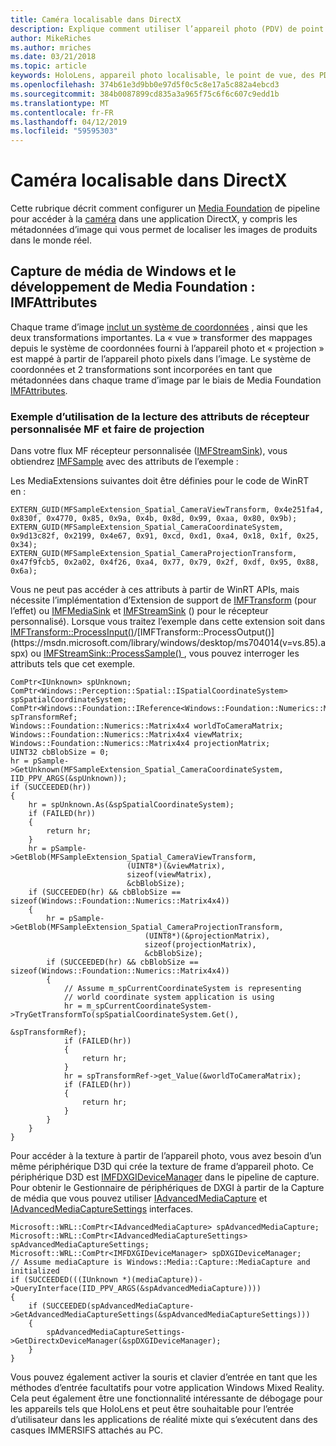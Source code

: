 ```yaml
---
title: Caméra localisable dans DirectX
description: Explique comment utiliser l’appareil photo (PDV) de point de vue dans une application de HoloLens.
author: MikeRiches
ms.author: mriches
ms.date: 03/21/2018
ms.topic: article
keywords: HoloLens, appareil photo localisable, le point de vue, des PDV, unporoject, foundation media, MF, canal personnalisé, procédure pas à pas, exemple de code
ms.openlocfilehash: 374b61e3d9bb0e97d5f0c5c8e17a5c882a4ebcd3
ms.sourcegitcommit: 384b0087899cd835a3a965f75c6f6c607c9edd1b
ms.translationtype: MT
ms.contentlocale: fr-FR
ms.lasthandoff: 04/12/2019
ms.locfileid: "59595303"
---
```

# <a name="locatable-camera-in-directx"></a>Caméra localisable dans DirectX

Cette rubrique décrit comment configurer un [Media Foundation](https://msdn.microsoft.com/library/windows/desktop/ms694197(v=vs.85).aspx) de pipeline pour accéder à la [caméra](locatable-camera.md) dans une application DirectX, y compris les métadonnées d’image qui vous permet de localiser les images de produits dans le monde réel.

## <a name="windows-media-capture-and-media-foundation-development-imfattributes"></a>Capture de média de Windows et le développement de Media Foundation : IMFAttributes

Chaque trame d’image [inclut un système de coordonnées](locatable-camera.md#images-with-coordinate-systems) , ainsi que les deux transformations importantes. La « vue » transformer des mappages depuis le système de coordonnées fourni à l’appareil photo et « projection » est mappé à partir de l’appareil photo pixels dans l’image. Le système de coordonnées et 2 transformations sont incorporées en tant que métadonnées dans chaque trame d’image par le biais de Media Foundation [IMFAttributes](https://msdn.microsoft.com/library/windows/desktop/ms704598(v=vs.85).aspx).

### <a name="sample-usage-of-reading-attributes-with-mf-custom-sink-and-doing-projection"></a>Exemple d’utilisation de la lecture des attributs de récepteur personnalisée MF et faire de projection

Dans votre flux MF récepteur personnalisée ([IMFStreamSink](https://msdn.microsoft.com/library/windows/desktop/ms705657(v=vs.85).aspx)), vous obtiendrez [IMFSample](https://msdn.microsoft.com/library/windows/desktop/ms702192(v=vs.85).aspx) avec des attributs de l’exemple :

Les MediaExtensions suivantes doit être définies pour le code de WinRT en :

```
EXTERN_GUID(MFSampleExtension_Spatial_CameraViewTransform, 0x4e251fa4, 0x830f, 0x4770, 0x85, 0x9a, 0x4b, 0x8d, 0x99, 0xaa, 0x80, 0x9b);
EXTERN_GUID(MFSampleExtension_Spatial_CameraCoordinateSystem, 0x9d13c82f, 0x2199, 0x4e67, 0x91, 0xcd, 0xd1, 0xa4, 0x18, 0x1f, 0x25, 0x34);
EXTERN_GUID(MFSampleExtension_Spatial_CameraProjectionTransform, 0x47f9fcb5, 0x2a02, 0x4f26, 0xa4, 0x77, 0x79, 0x2f, 0xdf, 0x95, 0x88, 0x6a);
```

Vous ne peut pas accéder à ces attributs à partir de WinRT APIs, mais nécessite l’implémentation d’Extension de support de [IMFTransform](https://msdn.microsoft.com/library/windows/desktop/ms696260(v=vs.85).aspx) (pour l’effet) ou [IMFMediaSink](https://msdn.microsoft.com/library/windows/desktop/ms694262(v=vs.85).aspx) et [IMFStreamSink](https://msdn.microsoft.com/library/windows/desktop/ms705657(v=vs.85).aspx) () pour le récepteur personnalisé). Lorsque vous traitez l’exemple dans cette extension soit dans [IMFTransform::ProcessInput()](https://msdn.microsoft.com/library/windows/desktop/ms703131(v=vs.85).aspx)/[IMFTransform::ProcessOutput()](https://msdn.microsoft.com/library/windows/desktop/ms704014(v=vs.85).aspx) ou [IMFStreamSink::ProcessSample() ](https://msdn.microsoft.com/library/windows/desktop/ms696208(v=vs.85).aspx), vous pouvez interroger les attributs tels que cet exemple.

```
ComPtr<IUnknown> spUnknown;
ComPtr<Windows::Perception::Spatial::ISpatialCoordinateSystem> spSpatialCoordinateSystem;
ComPtr<Windows::Foundation::IReference<Windows::Foundation::Numerics::Matrix4x4>> spTransformRef;
Windows::Foundation::Numerics::Matrix4x4 worldToCameraMatrix;
Windows::Foundation::Numerics::Matrix4x4 viewMatrix;
Windows::Foundation::Numerics::Matrix4x4 projectionMatrix;
UINT32 cbBlobSize = 0;
hr = pSample->GetUnknown(MFSampleExtension_Spatial_CameraCoordinateSystem, IID_PPV_ARGS(&spUnknown));
if (SUCCEEDED(hr))
{
    hr = spUnknown.As(&spSpatialCoordinateSystem);
    if (FAILED(hr))
    {
        return hr;
    }
    hr = pSample->GetBlob(MFSampleExtension_Spatial_CameraViewTransform,
                          (UINT8*)(&viewMatrix),
                          sizeof(viewMatrix),
                          &cbBlobSize);
    if (SUCCEEDED(hr) && cbBlobSize == sizeof(Windows::Foundation::Numerics::Matrix4x4))
    {
        hr = pSample->GetBlob(MFSampleExtension_Spatial_CameraProjectionTransform,
                              (UINT8*)(&projectionMatrix),
                              sizeof(projectionMatrix),
                              &cbBlobSize);
        if (SUCCEEDED(hr) && cbBlobSize == sizeof(Windows::Foundation::Numerics::Matrix4x4))
        {
            // Assume m_spCurrentCoordinateSystem is representing
            // world coordinate system application is using
            hr = m_spCurrentCoordinateSystem->TryGetTransformTo(spSpatialCoordinateSystem.Get(),
                                                                &spTransformRef);
            if (FAILED(hr))
            {
                return hr;
            }
            hr = spTransformRef->get_Value(&worldToCameraMatrix);
            if (FAILED(hr))
            {
                return hr;
            }
        }
    }
}
```

Pour accéder à la texture à partir de l’appareil photo, vous avez besoin d’un même périphérique D3D qui crée la texture de frame d’appareil photo. Ce périphérique D3D est [IMFDXGIDeviceManager](https://msdn.microsoft.com/library/windows/desktop/hh447906(v=vs.85).aspx) dans le pipeline de capture. Pour obtenir le Gestionnaire de périphériques de DXGI à partir de la Capture de média que vous pouvez utiliser [IAdvancedMediaCapture](https://msdn.microsoft.com/library/windows/desktop/hh802709(v=vs.85).aspx) et [IAdvancedMediaCaptureSettings](https://msdn.microsoft.com/library/windows/desktop/hh802712(v=vs.85).aspx) interfaces.

```
Microsoft::WRL::ComPtr<IAdvancedMediaCapture> spAdvancedMediaCapture;
Microsoft::WRL::ComPtr<IAdvancedMediaCaptureSettings> spAdvancedMediaCaptureSettings;
Microsoft::WRL::ComPtr<IMFDXGIDeviceManager> spDXGIDeviceManager;
// Assume mediaCapture is Windows::Media::Capture::MediaCapture and initialized
if (SUCCEEDED(((IUnknown *)(mediaCapture))->QueryInterface(IID_PPV_ARGS(&spAdvancedMediaCapture))))
{
    if (SUCCEEDED(spAdvancedMediaCapture->GetAdvancedMediaCaptureSettings(&spAdvancedMediaCaptureSettings)))
    {
        spAdvancedMediaCaptureSettings->GetDirectxDeviceManager(&spDXGIDeviceManager);
    }
}
```

Vous pouvez également activer la souris et clavier d’entrée en tant que les méthodes d’entrée facultatifs pour votre application Windows Mixed Reality. Cela peut également être une fonctionnalité intéressante de débogage pour les appareils tels que HoloLens et peut être souhaitable pour l’entrée d’utilisateur dans les applications de réalité mixte qui s’exécutent dans des casques IMMERSIFS attachés au PC.
